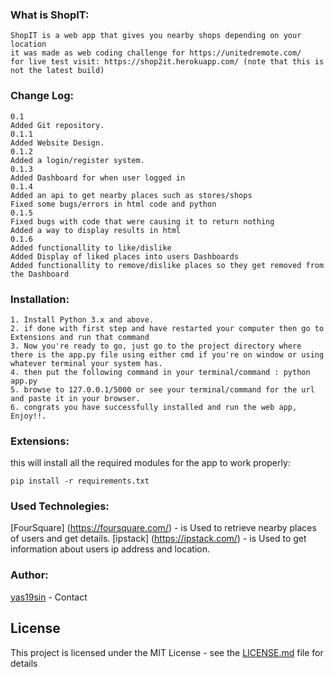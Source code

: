 ### What is ShopIT:

```
ShopIT is a web app that gives you nearby shops depending on your location
it was made as web coding challenge for https://unitedremote.com/
for live test visit: https://shop2it.herokuapp.com/ (note that this is not the latest build)
```

### Change Log:


```
0.1
Added Git repository.
0.1.1
Added Website Design.
0.1.2
Added a login/register system.
0.1.3
Added Dashboard for when user logged in
0.1.4
Added an api to get nearby places such as stores/shops
Fixed some bugs/errors in html code and python
0.1.5
Fixed bugs with code that were causing it to return nothing
Added a way to display results in html
0.1.6
Added functionallity to like/dislike
Added Display of liked places into users Dashboards
Added functionallity to remove/dislike places so they get removed from the Dashboard
```

### Installation:

```
1. Install Python 3.x and above.
2. if done with first step and have restarted your computer then go to Extensions and run that command
3. Now you're ready to go, just go to the project directory where there is the app.py file using either cmd if you're on window or using whatever terminal your system has.
4. then put the following command in your terminal/command : python app.py
5. browse to 127.0.0.1/5000 or see your terminal/command for the url and paste it in your browser.
6. congrats you have successfully installed and run the web app, Enjoy!!.
```

### Extensions:

<a> this will install all the required modules for the app to work properly:</a>
```
pip install -r requirements.txt

```

### Used Technolegies:

[FourSquare] (https://foursquare.com/) - is Used to retrieve nearby places of users and get details.
[ipstack] (https://ipstack.com/) - is Used to get information about users ip address and location.

### Author:

[yas19sin](https://www.instagram.com/yas19sin/) - Contact

## License

This project is licensed under the MIT License - see the [LICENSE.md](LICENSE.md) file for details
